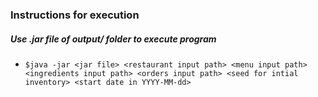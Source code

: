 ### Instructions for execution
##### Use .jar file of output/ folder to execute program
* ``` $java -jar <jar file> <restaurant input path> <menu input path> <ingredients input path> <orders input path> <seed for intial inventory> <start date in YYYY-MM-dd> ```
